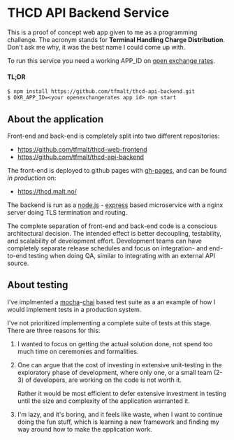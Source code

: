 # THCD API Backend Service

This is a proof of concept web app given to me as a programming challenge.
The acronym stands for **Terminal Handling Charge Distribution**. Don't ask me
why, it was the best name I could come up with.

To run this service you need a working APP_ID on
[open exchange rates](https://openexchangerates.org/).

#### TL;DR

```
$ npm install https://github.com/tfmalt/thcd-api-backend.git
$ OXR_APP_ID=<your openexchangerates app id> npm start
```

## About the application

Front-end and back-end is completely split into two different repositories:

- <https://github.com/tfmalt/thcd-web-frontend>
- <https://github.com/tfmalt/thcd-api-backend>

The front-end is deployed to github pages with
[gh-pages](https://www.npmjs.com/package/gh-pages), and can be found
_in production_ on:

- <https://thcd.malt.no/>

The backend is run as a [node.js](https://nodejs.org/en/) -
[express](http://expressjs.com/) based microservice with a nginx server
doing TLS termination and routing.

The complete separation of front-end and back-end code is a conscious
architectural decision. The intended effect is better decoupling,
testability, and scalability of development effort. Development teams can
have completely separate release schedules and focus on integration- and
end-to-end testing when doing QA, similar to integrating with an external
API source.

## About testing

I've implmented a [mocha](https://mochajs.org/)-[chai](http://chaijs.com/)
based test suite as a an example of how I would implement tests in a
production system.

I've not prioritized implementing a complete suite of tests at this stage.
There are three reasons for this:

1. I wanted to focus on getting the actual solution done, not spend too much
   time on ceremonies and formalities.

2. One can argue that the cost of investing in extensive unit-testing in the
   exploratory phase of development, where only one, or a small team (2-3)
   of developers, are working on the code is not worth it.

   Rather it would
   be most efficient to defer extensive investment in testing until the size
   and complexity of the application warranted it.

3. I'm lazy, and it's boring, and it feels like waste,  when I want to
   continue doing the fun stuff, which is learning a new framework and
   finding my way around how to make the application work.
